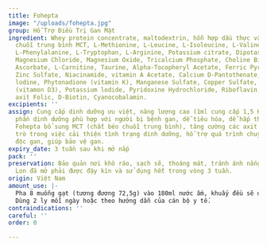 ```yaml
---
title: Fohepta
image: "/uploads/fohepta.jpg"
group: Hỗ Trợ Điều Trị Gan Mật
ingredient: Whey protein concentrate, maltodextrin, hỗn hợp dầu thực vật, chất béo
  chuỗi trung bình MCT, L-Methionine, L-Leucine, L-Isoleucine, L-Valine, L-Tyrosine,
  L-Phenylalanine, L-Tryptophan, L-Arginine, Potassium citrate, Dipotassium Phosphate,
  Magnesium Chloride, Magnesium Oxide, Tricalcium Phosphate, Choline Bitartrate, Sodium
  Ascorbate, L-Carnitine, Taurine, Alpha-Tocopheryl Acetate, Ferric Pyrophosphate,
  Zinc Sulfate, Niacinamide, vitamin A Acetate, Calcium D-Pantothenate, Potassium
  lodine, Phytonadione (vitamin K), Manganese Sulfate, Copper Sulfate, Cholecalciferol
  (vitamon D3), Potassium lodide, Pyridoxine Hydrochloride, Riboflavin, Thiamine Mononitrate,
  axit Folic, D-Biotin, Cyanocobalamin.
excipients: ''
assign: Cung cấp dinh dưỡng ưu việt, năng lượng cao (1ml cung cấp 1,5 Kcal), các thành
  phần dinh dưỡng phù hợp với người bị bệnh gan, dễ tiêu hóa, dễ hấp thụ. Đặc biệt
  Fohepta bổ sung MCT (chất béo chuỗi trung bình), tăng cường các axit amin có vai
  trò trong việc cải thiện tình trạng dinh dưỡng, hỗ trợ quá trình chuyển hóa và thải
  độc gan, giúp bảo vệ gan.
expiry_date: 3 tuần sau khi mở nắp
pack: ''
preservation: Bảo quản nơi khô ráo, sạch sẽ, thoáng mát, tránh ánh nắng trực tiếp.
  Lon đã mở phải được đậy kín và sử dụng hết trong vòng 3 tuần.
origin: Việt Nam
amount_use: |-
  Pha 8 muỗng gạt (tương đương 72,5g) vào 180ml nước ấm, khuấy đều sẽ được 1 ly cung cấp 300Kcal.
  Dùng 2 ly mỗi ngày hoặc theo hướng dẫn của cán bộ y tế.
contraindications: ''
careful: ''
order: 0

---
```

